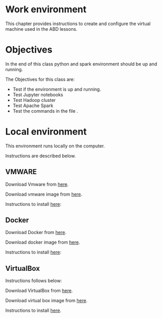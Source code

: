 # Work environment

This chapter provides instructions to create and configure the virtual machine used in the ABD lessons.

# Objectives
In the end of this class python and spark environment 
should be up and running.

 The Objectives for this class are:
   * Test if the environment is up and running.
   * Test Jupyter notebooks
   * Test Hadoop cluster
   * Test Apache Spark
   * Test the commands in the file .
    
# Local environment

This environment runs locally on the computer.

Instructions are described below. 

## VMWARE

Download Vmware from [here](https://www.vmware.com/br/products.html).

Download vmware image from  [here](https://archive.cloudera.com/hwx-sandbox/hdp/hdp-3.0.1/HDP_3.0.1_vmware_181205.ova).

Instructions to install [here](https://www.cloudera.com/tutorials/sandbox-deployment-and-install-guide/2.html):

## Docker

Download Docker from [here](https://www.docker.com/products/docker-desktop).

Download docker image from  [here](https://archive.cloudera.com/hwx-sandbox/hdp/hdp-3.0.1/HDP_3.0.1_docker-deploy-scripts_18120587fc7fb.zip).

Instructions to install [here](https://www.cloudera.com/tutorials/sandbox-deployment-and-install-guide/3.html):


## VirtualBox

Instructions follows below:

Download VirtualBox from [here](https://www.virtualbox.org/wiki/Downloads).

Download virtual box image from  [here](https://archive.cloudera.com/hwx-sandbox/hdp/hdp-3.0.1/HDP_3.0.1_virtualbox_181205.ova).

Instructions to install [here](https://www.cloudera.com/tutorials/sandbox-deployment-and-install-guide/1.html).



